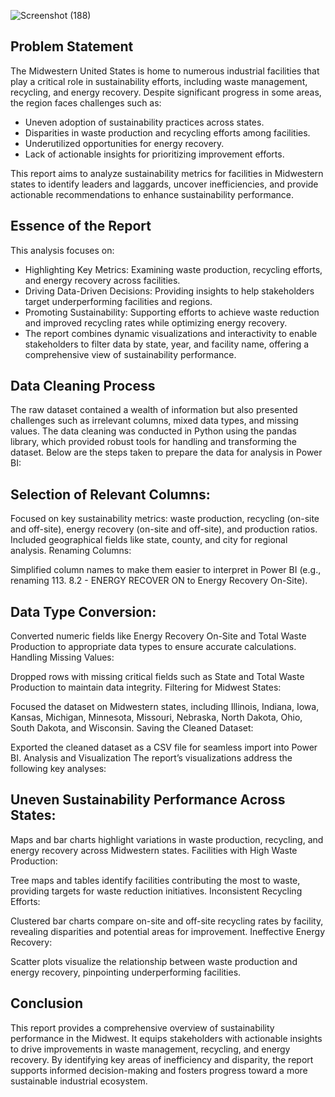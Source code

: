 
![Screenshot (188)](https://github.com/user-attachments/assets/d31703c3-1761-4dab-9e5f-24bc84c748f6)

## Problem Statement

The Midwestern United States is home to numerous industrial facilities that play a critical role in sustainability efforts, including waste management, recycling, and energy recovery. Despite significant progress in some areas, the region faces challenges such as:

- Uneven adoption of sustainability practices across states.
- Disparities in waste production and recycling efforts among facilities.
- Underutilized opportunities for energy recovery.
- Lack of actionable insights for prioritizing improvement efforts.

This report aims to analyze sustainability metrics for facilities in Midwestern states to identify leaders and laggards, uncover inefficiencies, and provide actionable recommendations to enhance sustainability performance.

## Essence of the Report
This analysis focuses on:

- Highlighting Key Metrics: Examining waste production, recycling efforts, and energy recovery across facilities.
- Driving Data-Driven Decisions: Providing insights to help stakeholders target underperforming facilities and regions.
- Promoting Sustainability: Supporting efforts to achieve waste reduction and improved recycling rates while optimizing energy recovery.
- The report combines dynamic visualizations and interactivity to enable stakeholders to filter data by state, year, and facility name, offering a comprehensive view of sustainability performance.

## Data Cleaning Process
The raw dataset contained a wealth of information but also presented challenges such as irrelevant columns, mixed data types, and missing values. The data cleaning was conducted in Python using the pandas library, which provided robust tools for handling and transforming the dataset. Below are the steps taken to prepare the data for analysis in Power BI:

## Selection of Relevant Columns:

Focused on key sustainability metrics: waste production, recycling (on-site and off-site), energy recovery (on-site and off-site), and production ratios.
Included geographical fields like state, county, and city for regional analysis.
Renaming Columns:

Simplified column names to make them easier to interpret in Power BI (e.g., renaming 113. 8.2 - ENERGY RECOVER ON to Energy Recovery On-Site).

## Data Type Conversion:

Converted numeric fields like Energy Recovery On-Site and Total Waste Production to appropriate data types to ensure accurate calculations.
Handling Missing Values:

Dropped rows with missing critical fields such as State and Total Waste Production to maintain data integrity.
Filtering for Midwest States:

Focused the dataset on Midwestern states, including Illinois, Indiana, Iowa, Kansas, Michigan, Minnesota, Missouri, Nebraska, North Dakota, Ohio, South Dakota, and Wisconsin.
Saving the Cleaned Dataset:

Exported the cleaned dataset as a CSV file for seamless import into Power BI.
Analysis and Visualization
The report’s visualizations address the following key analyses:

## Uneven Sustainability Performance Across States:

Maps and bar charts highlight variations in waste production, recycling, and energy recovery across Midwestern states.
Facilities with High Waste Production:

Tree maps and tables identify facilities contributing the most to waste, providing targets for waste reduction initiatives.
Inconsistent Recycling Efforts:

Clustered bar charts compare on-site and off-site recycling rates by facility, revealing disparities and potential areas for improvement.
Ineffective Energy Recovery:

Scatter plots visualize the relationship between waste production and energy recovery, pinpointing underperforming facilities.

## Conclusion
This report provides a comprehensive overview of sustainability performance in the Midwest. It equips stakeholders with actionable insights to drive improvements in waste management, recycling, and energy recovery. By identifying key areas of inefficiency and disparity, the report supports informed decision-making and fosters progress toward a more sustainable industrial ecosystem.
